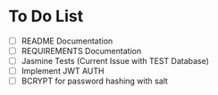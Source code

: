 # To Do List
- [ ] README Documentation
- [ ] REQUIREMENTS Documentation
- [ ] Jasmine Tests (Current Issue with TEST Database)
- [ ] Implement JWT AUTH
- [ ] BCRYPT for password hashing with salt